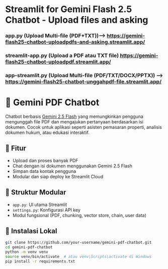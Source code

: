 # Streamlit for Gemini Flash 2.5 Chatbot - Upload files and asking

  ### app.py (Upload Multi-file (PDF+TXT))--> https://gemini-flash25-chatbot-uploadpdfs-and-asking.streamlit.app/

  ### streamlit-app.py (Upload a PDF atau TXT file) https://gemini-flash25-chatbot-uploadpdf.streamlit.app/

  ### app-streamlit.py (Upload Multi-file (PDF/TXT/DOCX/PPTX)) --> https://gemini-flash25-chatbot-unggahpdf-file.streamlit.app/

# 💬 Gemini PDF Chatbot

Chatbot berbasis [Gemini 2.5 Flash](https://makersuite.google.com/) yang memungkinkan pengguna mengunggah file PDF dan mengajukan pertanyaan berdasarkan isi dokumen. Cocok untuk aplikasi seperti asisten pemasaran properti, analisis dokumen hukum, atau edukasi interaktif.

## 🚀 Fitur
- Upload dan proses banyak PDF
- Chat dengan isi dokumen menggunakan Gemini 2.5 Flash
- Simpan data kontak pengguna
- Modular dan siap deploy ke Streamlit Cloud 

## 🧱 Struktur Modular
- `app.py`: UI utama Streamlit
- `settings.py`: Konfigurasi API key
-  Modul fungsional (PDF, chunking, vector store, chain, user data)

## 🔧 Instalasi Lokal

```bash
git clone https://github.com/your-username/gemini-pdf-chatbot.git
cd gemini-pdf-chatbot
python -m venv venv
source venv/bin/activate  # atau venv\Scripts\activate di Windows
pip install -r requirements.txt
